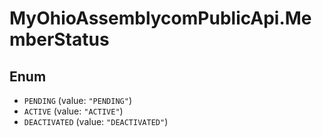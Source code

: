 # MyOhioAssemblycomPublicApi.MemberStatus

## Enum

* `PENDING` (value: `"PENDING"`)
* `ACTIVE` (value: `"ACTIVE"`)
* `DEACTIVATED` (value: `"DEACTIVATED"`)
